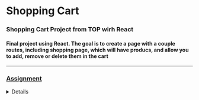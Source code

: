 # Shopping Cart

### Shopping Cart Project from TOP wirh React

#### Final project using React. The goal is to create a page with a couple routes, including shopping page, which will have producs, and allow you to add, remove or delete them in the cart

---

<h3><a href="#assignment" class="anchor-link">Assignment</a></h3>

<details>

<ol>
    <li>Create a new project with <code>create-react-app</code> and get rid of the boilerplate as in the previous projects.</li>
    <li>Think about the component and the folder structure. How could you set up your application? Which components or functionalities do you need?</li>
    <li>You should have at least two pages (a homepage and a shop page, which includes your shopping cart). Let a user navigate between the pages with a navigation bar, which will be shown on both routes.</li>
    <li>To your homepage, you can add whatever you’d like! A few images or information will be totally fine; it doesn’t have to be something fancy. The main goal of the project is to focus on setting up the shopping cart. The homepage is there to practice routing using <code>react-router-dom</code>.</li>
    <li>On your shopping cart route, a user should see a sticky bar (it can be just a top section as well), which displays the number of items currently in the cart. You should also have a button next to it where you can go to the cart to checkout and pay (however we are not going to implement this logic here).</li>
    <li>Build individual card items for each of your products. Display an input field on it, which lets a user manually type in how many items they want to buy. Also, add an increment and decrement button next to it for fine-tuning. You can also display a title for each product as well as an “Add To Cart” button.</li>
    <li>Once a user has submitted their order, the amount on the cart itself should adjust.</li>
    <li>Make sure to test your app thoroughly using the React Testing Library. Take care that you don’t directly test <code>react-router-dom</code>, since it is an external library and the developers working on it must have tested the library already.</li>
    <li>As usual, style your application so you can show it off!</li>
    <li>Lastly, push the project to GitHub! Follow <a href="https://create-react-app.dev/docs/deployment/#github-pages" target="_blank" rel="noopener noreferrer">this link</a> for instructions on how to deploy React applications with client-side routing to Github Pages. Be aware that the page will stay blank, unless you provide a basename to the <code>&lt;BrowserRouter /&gt;</code>. For a more detailed description, read this part of the <a href="https://reactrouter.com/en/main/router-components/router" target="_blank" rel="noopener noreferrer">React Router docs</a>.</li>
</ol>

</details>

  


